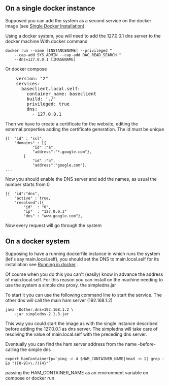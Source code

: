 ## On a single docker instance

Supposed you can add the system as a second service on the docker image (see [Single Docker Installation](docs/dockersingle.md))

Using a docker system, you will need to add the 127.0.0.1 dns server to the docker machine
With docker command

    docker run --name [INSTANCENAME] --privileged ^
        --cap-add SYS_ADMIN --cap-add DAC_READ_SEARCH ^
        --dns=127.0.0.1 [IMAGENAME]

Or docker compose

<pre>
    version: "2"
    services:
      baseclient.local.self:
        container_name: baseclient
        build: './'
        privileged: true
        dns:
          - 127.0.0.1
</pre>

Then we have to create a certificate for the website, editing the external.properties
adding the certificate generation. The id must be unique

    {[  "id" : "ssl",
        "domains" : [{
                "id" :"a",
                "address":"*.google.com"},
            {
                "id" :"b",
                "address":"google.com"},
    ...

Now you should enable the DNS server and add the names, as usual the number starts from 0

    [{  "id":"dns",
        "active" : true,
        "resolved":[{
            "id"  : "0",
            "ip"  : "127.0.0.1"
            "dns" : "www.google.com"},

Now every request will go through the system

## On a docker system

Supposing to have a running dockerfile instance in which runs the system (let's say main.local.self), you
should set the DNS to main.local.self for its installation see [Running in docker](docs/docker.md)  .

Of course when you do this you can't (easily) know in advance the address of main.local.self. For this reason
you can install on the machine needing to use the system a simple dns proxy. the simpledns.jar

To start it you can use the following command line to start the service. The other dns will call
the main ham server (192.168.1.2)

    java -Dother.dns=192.168.1.2 \
        -jar simpledns-2.1.3.jar

This way you could start the image as with the single instance described before adding the 127.0.0.1 as
dns server. The simpledns will take care of resolving the value of main.local.self with the preceding
dns server.

Eventually you can find the ham server address from the name -before- calling the simple dns

    export hamContainerIp=`ping -c 4 $HAM_CONTAINER_NAME|head -n 1| grep -Eo "([0-9]+\.?){4}"`

passing the HAM_CONTAINER_NAME as an environment variable on compose or docker run
